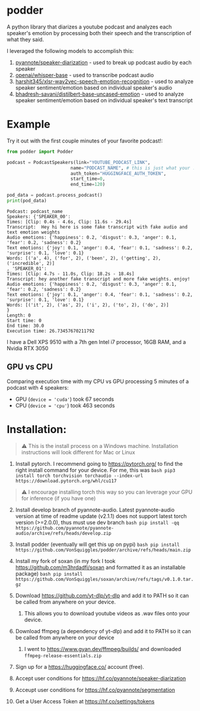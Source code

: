 # podder
A python library that diarizes a youtube podcast and analyzes each speaker's emotion by processing both their speech and the transcription of what they said. 

I leveraged the following models to accomplish this:

1. [pyannote/speaker-diarization](https://huggingface.co/pyannote/speaker-diarization) - used to break up podcast audio by each speaker
2. [openai/whisper-base](https://huggingface.co/openai/whisper-base) - used to transcribe podcast audio
3. [harshit345/xlsr-wav2vec-speech-emotion-recognition](https://huggingface.co/harshit345/xlsr-wav2vec-speech-emotion-recognition) - used to analyze speaker sentiment/emotion based on individual speaker's audio
4. [bhadresh-savani/distilbert-base-uncased-emotion](https://huggingface.co/bhadresh-savani/distilbert-base-uncased-emotion) - used to analyze speaker sentiment/emotion based on individual speaker's text transcript

# Example

Try it out with the first couple minutes of your favorite podcast!:
```python
from podder import Podder

podcast = PodcastSpeakers(link="YOUTUBE_PODCAST_LINK",
                        name="PODCAST_NAME", # this is just what your .wav files will be named with
                        auth_token="HUGGINGFACE_AUTH_TOKEN",
                        start_time=0,
                        end_time=120)

pod_data = podcast.process_podcast()
print(pod_data)
```
```
Podcast: podcast_name
Speakers: {'SPEAKER_00':
Times: [Clip: 0.4s - 4.6s, Clip: 11.6s - 29.4s]
Transcript:  Hey hi here is some fake transcript with fake audio and text emotion weights
Audio emotions: {'happiness': 0.2, 'disgust': 0.3, 'anger': 0.1, 'fear': 0.2, 'sadness': 0.2}
Text emotions: {'joy': 0.1, 'anger': 0.4, 'fear': 0.1, 'sadness': 0.2, 'surprise': 0.1, 'love': 0.1}
Words: [('a', 4), ('for', 2), ('been', 2), ('getting', 2), ('incredible', 2)]
, 'SPEAKER_01':
Times: [Clip: 4.7s - 11.0s, Clip: 18.2s - 18.4s]
Transcript: hey another fake transcript and more fake weights. enjoy!
Audio emotions: {'happiness': 0.2, 'disgust': 0.3, 'anger': 0.1, 'fear': 0.2, 'sadness': 0.2}
Text emotions: {'joy': 0.1, 'anger': 0.4, 'fear': 0.1, 'sadness': 0.2, 'surprise': 0.1, 'love': 0.1}
Words: [('it', 2), ('as', 2), ('i', 2), ('to', 2), ('do', 2)]
}
Length: 0
Start time: 0
End time: 30.0
Execution time: 26.73457670211792
```

I have a Dell XPS 9510 with a 7th gen Intel i7 processor, 16GB RAM, and a Nvidia RTX 3050
## GPU vs CPU
Comparing execution time with my CPU vs GPU processing 5 minutes of a podcast with 4 speakers:
* GPU (`device = 'cuda'`) took 67 seconds
* CPU (`device = 'cpu'`) took 463 seconds

# Installation:
> :warning: This is the install process on a Windows machine. Installation instructions will look different for Mac or Linux

1. Install pytorch. I recommend going to https://pytorch.org/ to find the right install command for your device. For me, this was
        ```bash
        pip3 install torch torchvision torchaudio --index-url https://download.pytorch.org/whl/cu117
        ```
> :warning: I encourage installing torch this way so you can leverage your GPU for inference (if you have one)
2. Install develop branch of pyannote-audio. Latest pyannote-audio version at time of readme update (v2.1.1) does not support latest torch version (>=2.0.0), thus must use dev branch
        ```bash
        pip install -qq https://github.com/pyannote/pyannote-audio/archive/refs/heads/develop.zip
        ```
3. Install podder (eventually will get this up on pypi)
        ```bash
        pip install https://github.com/VonSquiggles/podder/archive/refs/heads/main.zip
        ```
4. Install my fork of soxan (in my fork I took https://github.com/m3hrdadfi/soxan and formatted it as an installable package)
        ```bash
        pip install https://github.com/VonSquiggles/soxan/archive/refs/tags/v0.1.0.tar.gz
        ```
5. Download https://github.com/yt-dlp/yt-dlp and add it to PATH so it can be called from anywhere on your device.
   1. This allows you to download youtube videos as .wav files onto your device.
   
6. Download ffmpeg (a dependency of yt-dlp) and add it to PATH so it can be called from anywhere on your device
   1. I went to https://www.gyan.dev/ffmpeg/builds/ and downloaded `ffmpeg-release-essentials.zip`
   
7. Sign up for a https://huggingface.co/ account (free). 
   
8.  Accept user conditions for https://hf.co/pyannote/speaker-diarization
    
9.  Acceupt user conditions for https://hf.co/pyannote/segmentation 
    
10. Get a User Access Token at https://hf.co/settings/tokens
